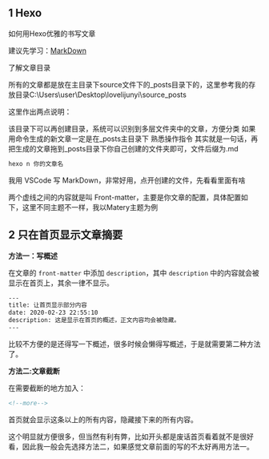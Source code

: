 
## 1 Hexo


如何用Hexo优雅的书写文章

建议先学习：[MarkDown](https://qxienote.com/article/6c09ec5e.html)


了解文章目录

所有的文章都是放在主目录下source文件下的_posts目录下的，这里参考我的存放目录C:\Users\user\Desktop\lovelijunyi\source\_posts

这里作出两点说明：

该目录下可以再创建目录，系统可以识别到多层文件夹中的文章，方便分类
如果用命令生成的新文章一定是在_posts主目录下
熟悉操作指令
其实就是一句话，再把生成的文章拖到_posts目录下你自己创建的文件夹即可，文件后缀为.md

```bash
hexo n 你的文章名
```

我用 VSCode 写 MarkDown，非常好用，点开创建的文件，先看看里面有啥

两个虚线之间的内容就是叫 Front-matter，主要是你文章的配置，具体配置如下，这里不同主题不一样，我以Matery主题为例



## 2 只在首页显示文章摘要

**方法一：写概述**

在文章的 `front-matter` 中添加 `description`，其中 `description` 中的内容就会被显示在首页上，其余一律不显示。

```html
---
title: 让首页显示部分内容
date: 2020-02-23 22:55:10
description: 这是显示在首页的概述，正文内容均会被隐藏。
---
```

比较不方便的是还得写一下概述，很多时候会懒得写概述，于是就需要第二种方法了。

**方法二:文章截断**

在需要截断的地方加入：

```html
<!--more-->
```

首页就会显示这条以上的所有内容，隐藏接下来的所有内容。

这个明显就方便很多，但当然有利有弊，比如开头都是废话首页看着就不是很好看，因此我一般会先选择方法二，如果感觉文章前面的写的不太好再用方法一。



